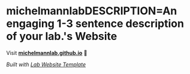 
# michelmannlabDESCRIPTION=An engaging 1-3 sentence description of your lab.'s Website

Visit **[michelmannlab.github.io](https://michelmannlab.github.io)** 🚀

_Built with [Lab Website Template](https://greene-lab.gitbook.io/lab-website-template-docs)_
